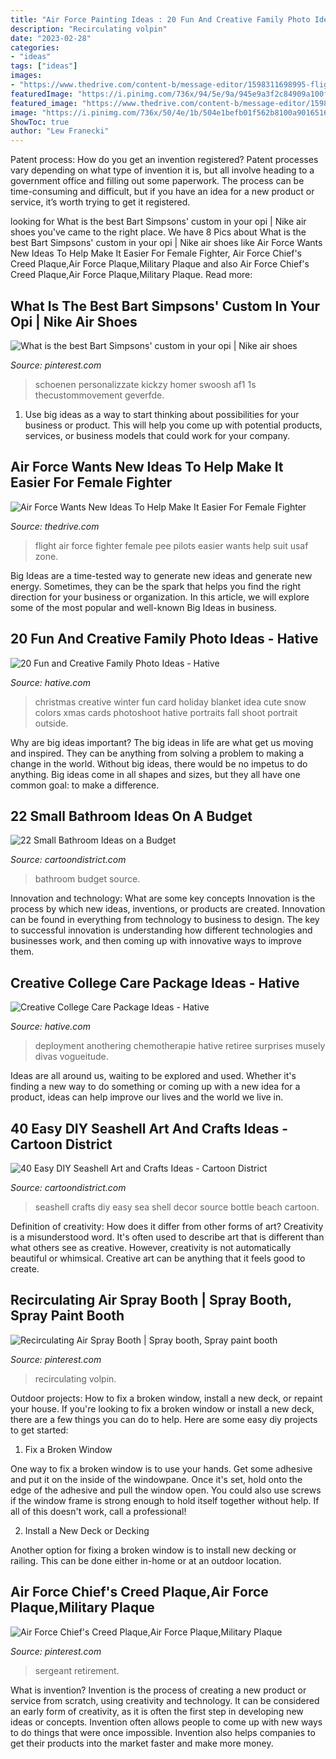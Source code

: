 ```yaml
---
title: "Air Force Painting Ideas : 20 Fun And Creative Family Photo Ideas"
description: "Recirculating volpin"
date: "2023-02-28"
categories:
- "ideas"
tags: ["ideas"]
images:
- "https://www.thedrive.com/content-b/message-editor/1598311698995-flight-suit.jpg?quality=60"
featuredImage: "https://i.pinimg.com/736x/94/5e/9a/945e9a3f2c84909a100f9cc2ea3d2e7d.jpg"
featured_image: "https://www.thedrive.com/content-b/message-editor/1598311698995-flight-suit.jpg?quality=60"
image: "https://i.pinimg.com/736x/50/4e/1b/504e1befb01f562b8100a901651647e9.jpg"
ShowToc: true
author: "Lew Franecki"
---
```



Patent process: How do you get an invention registered?
Patent processes vary depending on what type of invention it is, but all involve heading to a government office and filling out some paperwork. The process can be time-consuming and difficult, but if you have an idea for a new product or service, it’s worth trying to get it registered.

	

		
looking for What is the best Bart Simpsons&#039; custom in your opi | Nike air shoes you've came to the right place. We have 8 Pics about What is the best Bart Simpsons&#039; custom in your opi | Nike air shoes like Air Force Wants New Ideas To Help Make It Easier For Female Fighter, Air Force Chief&#039;s Creed Plaque,Air Force Plaque,Military Plaque and also Air Force Chief&#039;s Creed Plaque,Air Force Plaque,Military Plaque. Read more:
		
    
## What Is The Best Bart Simpsons&#039; Custom In Your Opi | Nike Air Shoes

<img loading=lazy src="https://i.pinimg.com/736x/94/5e/9a/945e9a3f2c84909a100f9cc2ea3d2e7d.jpg" onerror="this.onerror=null;this.src='https://tse2.mm.bing.net/th?id=OIP.rAl6WsKsi_HbHvqY2f9wVQHaHa&amp;pid=15.1';" alt="What is the best Bart Simpsons&#039; custom in your opi | Nike air shoes">

_Source: pinterest.com_

>schoenen personalizzate kickzy homer swoosh af1 1s thecustommovement geverfde. 

	

1. Use big ideas as a way to start thinking about possibilities for your business or product. This will help you come up with potential products, services, or business models that could work for your company. 

    
## Air Force Wants New Ideas To Help Make It Easier For Female Fighter

<img loading=lazy src="https://www.thedrive.com/content-b/message-editor/1598311698995-flight-suit.jpg?quality=60" onerror="this.onerror=null;this.src='https://tse1.mm.bing.net/th?id=OIP.m4YqjYixnTUTwjyb-S_XTgHaLH&amp;pid=15.1';" alt="Air Force Wants New Ideas To Help Make It Easier For Female Fighter">

_Source: thedrive.com_

>flight air force fighter female pee pilots easier wants help suit usaf zone. 

	

Big Ideas are a time-tested way to generate new ideas and generate new energy. Sometimes, they can be the spark that helps you find the right direction for your business or organization. In this article, we will explore some of the most popular and well-known Big Ideas in business.

    
## 20 Fun And Creative Family Photo Ideas - Hative

<img loading=lazy src="https://hative.com/wp-content/uploads/2014/11/family-photo-ideas/12-fun-creative-family-photo-ideas.jpg" onerror="this.onerror=null;this.src='https://tse3.mm.bing.net/th?id=OIP.oKSsgl-lOi1OLfaW0VdNuwHaLI&amp;pid=15.1';" alt="20 Fun and Creative Family Photo Ideas - Hative">

_Source: hative.com_

>christmas creative winter fun card holiday blanket idea cute snow colors xmas cards photoshoot hative portraits fall shoot portrait outside. 

	

Why are big ideas important?
The big ideas in life are what get us moving and inspired. They can be anything from solving a problem to making a change in the world. Without big ideas, there would be no impetus to do anything. Big ideas come in all shapes and sizes, but they all have one common goal: to make a difference.

    
## 22 Small Bathroom Ideas On A Budget

<img loading=lazy src="http://www.cartoondistrict.com/wp-content/uploads/2017/11/Small-Bathroom-Ideas-on-a-Budget-15.jpg" onerror="this.onerror=null;this.src='https://tse2.mm.bing.net/th?id=OIP.u7jl-YAtIxRCBcQHJrFmxwHaLW&amp;pid=15.1';" alt="22 Small Bathroom Ideas on a Budget">

_Source: cartoondistrict.com_

>bathroom budget source. 

	

Innovation and technology: What are some key concepts
Innovation is the process by which new ideas, inventions, or products are created. Innovation can be found in everything from technology to business to design. The key to successful innovation is understanding how different technologies and businesses work, and then coming up with innovative ways to improve them.

    
## Creative College Care Package Ideas - Hative

<img loading=lazy src="http://hative.com/wp-content/uploads/2015/01/college-care-package-ideas/6-creative-college-care-package-ideas.jpg" onerror="this.onerror=null;this.src='https://tse3.mm.bing.net/th?id=OIP.h1k7ObZoeLpt0Ysoymv19QHaJ7&amp;pid=15.1';" alt="Creative College Care Package Ideas - Hative">

_Source: hative.com_

>deployment anothering chemotherapie hative retiree surprises musely divas vogueitude. 

	

Ideas are all around us, waiting to be explored and used. Whether it's finding a new way to do something or coming up with a new idea for a product, ideas can help improve our lives and the world we live in.

    
## 40 Easy DIY Seashell Art And Crafts Ideas - Cartoon District

<img loading=lazy src="http://www.cartoondistrict.com/wp-content/uploads/2018/12/Easy-DIY-Sea-Shell-Art-and-Crafts-Ideas-11.jpg" onerror="this.onerror=null;this.src='https://tse2.mm.bing.net/th?id=OIP.A255BMoL6FwVNQcFCMJB9wHaQK&amp;pid=15.1';" alt="40 Easy DIY Seashell Art and Crafts Ideas - Cartoon District">

_Source: cartoondistrict.com_

>seashell crafts diy easy sea shell decor source bottle beach cartoon. 

	

Definition of creativity: How does it differ from other forms of art?
Creativity is a misunderstood word. It's often used to describe art that is different than what others see as creative. However, creativity is not automatically beautiful or whimsical. Creative art can be anything that it feels good to create.

    
## Recirculating Air Spray Booth | Spray Booth, Spray Paint Booth

<img loading=lazy src="https://i.pinimg.com/736x/5d/dc/8a/5ddc8ab695d05aba89fff25a168735fb.jpg" onerror="this.onerror=null;this.src='https://tse4.mm.bing.net/th?id=OIP.U0coP6WIQon6HtXdDAVwzgHaJ4&amp;pid=15.1';" alt="Recirculating Air Spray Booth | Spray booth, Spray paint booth">

_Source: pinterest.com_

>recirculating volpin. 

	

Outdoor projects: How to fix a broken window, install a new deck, or repaint your house.
If you're looking to fix a broken window or install a new deck, there are a few things you can do to help. Here are some easy diy projects to get started:
1. Fix a Broken Window

One way to fix a broken window is to use your hands. Get some adhesive and put it on the inside of the windowpane. Once it's set, hold onto the edge of the adhesive and pull the window open. You could also use screws if the window frame is strong enough to hold itself together without help. If all of this doesn't work, call a professional!

2. Install a New Deck or Decking

Another option for fixing a broken window is to install new decking or railing. This can be done either in-home or at an outdoor location.

    
## Air Force Chief&#039;s Creed Plaque,Air Force Plaque,Military Plaque

<img loading=lazy src="https://i.pinimg.com/736x/50/4e/1b/504e1befb01f562b8100a901651647e9.jpg" onerror="this.onerror=null;this.src='https://tse3.mm.bing.net/th?id=OIP.zq_RfTjWygcwPSRG_qXiSQHaJ3&amp;pid=15.1';" alt="Air Force Chief&#039;s Creed Plaque,Air Force Plaque,Military Plaque">

_Source: pinterest.com_

>sergeant retirement. 

	

What is invention?
Invention is the process of creating a new product or service from scratch, using creativity and technology. It can be considered an early form of creativity, as it is often the first step in developing new ideas or concepts. Invention often allows people to come up with new ways to do things that were once impossible. Invention also helps companies to get their products into the market faster and make more money.

